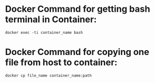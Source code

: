 # Docker Command for getting bash terminal in Container:
```
docker exec -ti container_name bash
```
# Docker Command for copying one file from host to container:
```
docker cp file_name container_name:path
```